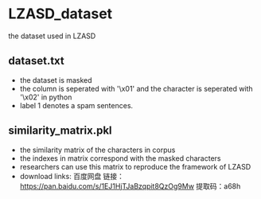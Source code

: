 # LZASD_dataset
the dataset used in LZASD

## dataset.txt 
- the dataset is masked
- the column is seperated with '\x01' and the character is seperated with '\x02' in python
- label 1 denotes a spam sentences.

## similarity_matrix.pkl
- the similarity matrix of the characters in corpus
- the indexes in matrix correspond with the masked characters
- researchers can use this matrix to reproduce the framework of LZASD
- download links:
  百度网盘
  链接：https://pan.baidu.com/s/1EJ1HjTJaBzqpit8QzOg9Mw 
  提取码：a68h
